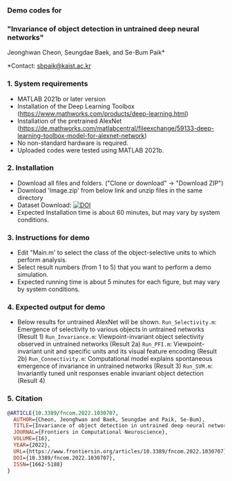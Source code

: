 ### Demo codes for
### "Invariance of object detection in untrained deep neural networks" </br>

Jeonghwan Cheon, Seungdae Baek, and Se-Bum Paik*

*Contact: sbpaik@kaist.ac.kr

### 1. System requirements
- MATLAB 2021b or later version
- Installation of the Deep Learning Toolbox (https://www.mathworks.com/products/deep-learning.html)
- Installation of the pretrained AlexNet (https://de.mathworks.com/matlabcentral/fileexchange/59133-deep-learning-toolbox-model-for-alexnet-network)
- No non-standard hardware is required.
- Uploaded codes were tested using MATLAB 2021b.

### 2. Installation
- Download all files and folders. ("Clone or download" -> "Download ZIP")
- Download 'Image.zip' from below link and unzip files in the same directory
- Dataset Download: [![DOI](https://zenodo.org/badge/DOI/10.5281/zenodo.7276304.svg)](https://doi.org/10.5281/zenodo.7276304)
- Expected Installation time is about 60 minutes, but may vary by system conditions.
 
### 3. Instructions for demo
- Edit "Main.m' to select the class of the object-selective units to which perform analysis.
- Select result numbers (from 1 to 5) that you want to perform a demo simulation.
- Expected running time is about 5 minutes for each figure, but may vary by system conditions.

### 4. Expected output for demo
- Below results for untrained AlexNet will be shown.
  ``` Run_Selectivity.m ```: Emergence of selectivity to various objects in untrained networks (Result 1)
  ``` Run_Invariance.m ```: Viewpoint-invariant object selectivity observed in untrained networks (Result 2a)
  ``` Run_PFI.m ```: Viewpoint-invariant unit and specific units and its visual feature encoding (Result 2b)
  ``` Run_Connectivity.m ```: Computational model explains spontaneous emergence of invariance in untrained networks (Result 3)
  ``` Run_SVM.m ```: Invariantly tuned unit responses enable invariant object detection (Result 4)

### 5. Citation
```bibtex
@ARTICLE{10.3389/fncom.2022.1030707,
  AUTHOR={Cheon, Jeonghwan and Baek, Seungdae and Paik, Se-Bum},
  TITLE={Invariance of object detection in untrained deep neural networks},
  JOURNAL={Frontiers in Computational Neuroscience},
  VOLUME={16},
  YEAR={2022},
  URL={https://www.frontiersin.org/articles/10.3389/fncom.2022.1030707},
  DOI={10.3389/fncom.2022.1030707},
  ISSN={1662-5188}
}
```
